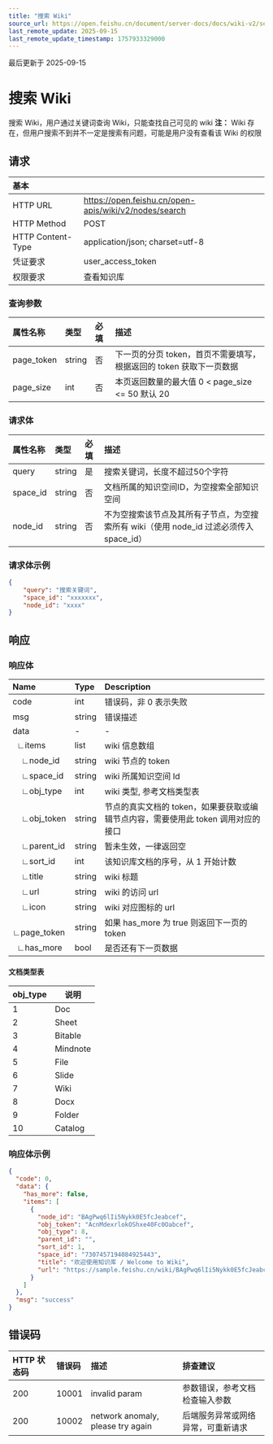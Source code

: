```yaml
---
title: "搜索 Wiki"
source_url: https://open.feishu.cn/document/server-docs/docs/wiki-v2/search_wiki
last_remote_update: 2025-09-15
last_remote_update_timestamp: 1757933329000
---
```

最后更新于 2025-09-15

# 搜索 Wiki
搜索 Wiki，用户通过关键词查询 Wiki，只能查找自己可见的 wiki
**注：** Wiki 存在，但用户搜索不到并不一定是搜索有问题，可能是用户没有查看该 Wiki 的权限

## 请求
|基本| |
|:-----|:-----|
|HTTP URL|https://open.feishu.cn/open-apis/wiki/v2/nodes/search|
|HTTP Method|POST|
|HTTP Content-Type|application/json; charset=utf-8|
|凭证要求|user_access_token|
|权限要求|查看知识库|

### 查询参数
|属性名称|类型|必填|描述|
|:-----|:-----|:----|:-----|
|page_token|string|否|下一页的分页 token，首页不需要填写，根据返回的 token 获取下一页数据|
|page_size|int|否|本页返回数量的最大值 0 < page_size <= 50 默认 20|

### 请求体
|属性名称|类型|必填|描述|
|:-----|:-----|:----|:-----|
|query|string|是|搜索关键词，长度不超过50个字符|
|space_id|string|否|文档所属的知识空间ID，为空搜索全部知识空间|
|node_id|string|否|不为空搜索该节点及其所有子节点，为空搜索所有 wiki（使用 node_id 过滤必须传入 space_id）|

### 请求体示例
``` json
{
    "query": "搜索关键词",
    "space_id": "xxxxxxx",
    "node_id": "xxxx"
}
```

## 响应
### 响应体
|Name|Type|Description|
|:-----|:-----|:-----|
|code|int|错误码，非 0 表示失败|
|msg|string|错误描述|
|data|-|-|
|&nbsp; ∟items|list|wiki 信息数组|
|&nbsp; &nbsp; ∟node_id|string|wiki 节点的 token|
|&nbsp; &nbsp; ∟space_id|string|wiki 所属知识空间 Id|
|&nbsp; &nbsp; ∟obj_type|int|wiki 类型, 参考文档类型表|
|&nbsp; &nbsp; ∟obj_token|string|节点的真实文档的 token，如果要获取或编辑节点内容，需要使用此 token 调用对应的接口|
|&nbsp; &nbsp; ∟parent_id|string|暂未生效，一律返回空|
|&nbsp; &nbsp; ∟sort_id|int|该知识库文档的序号，从 1 开始计数|
|&nbsp; &nbsp; ∟title|string|wiki 标题|
|&nbsp; &nbsp; ∟url|string|wiki 的访问 url|
|&nbsp; &nbsp; ∟icon|string|wiki 对应图标的 url|
|&nbsp; ∟page_token|string|如果 has_more 为 true 则返回下一页的 token|
|&nbsp; ∟has_more|bool|是否还有下一页数据|

#### 文档类型表

|obj_type|说明|
|--|--|
|1|Doc|
|2|Sheet|
|3|Bitable|
|4|Mindnote|
|5|File|
|6|Slide|
|7|Wiki|
|8|Docx|
|9|Folder|
|10|Catalog|

### 响应体示例
``` json
{
  "code": 0,
  "data": {
    "has_more": false,
    "items": [
      {
        "node_id": "BAgPwq6lIi5Nykk0E5fcJeabcef",
        "obj_token": "AcnMdexrlokOShxe40Fc0Oabcef",
        "obj_type": 8,
        "parent_id": "",
        "sort_id": 1,
        "space_id": "7307457194084925443",
        "title": "欢迎使用知识库 / Welcome to Wiki",
        "url": "https://sample.feishu.cn/wiki/BAgPwq6lIi5Nykk0E5fcJeabcef"
      }
    ]
  },
  "msg": "success"
}
```

## 错误码
|HTTP 状态码|错误码|描述|排查建议|
|:-----|:-----|:-----|:-----|
|200|10001|invalid param|参数错误，参考文档检查输入参数|
|200|10002|network anomaly, please try again|后端服务异常或网络异常，可重新请求|
